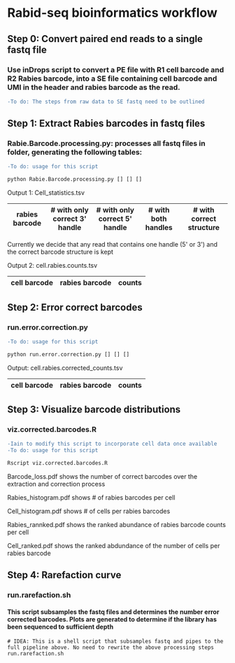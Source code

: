 # Rabid-seq bioinformatics workflow

## Step 0: Convert paired end reads to a single fastq file
### Use inDrops script to convert a PE file with R1 cell barcode and R2 Rabies barcode, into a SE file containing cell barcode and UMI in the header and rabies barcode as the read.

```diff
-To do: The steps from raw data to SE fastq need to be outlined
```

## Step 1: Extract Rabies barcodes in fastq files
### **Rabie.Barcode.processing.py**: processes all fastq files in folder, generating the following tables: 

```diff
-To do: usage for this script
```

```python
python Rabie.Barcode.processing.py [] [] []

```

Output 1: Cell_statistics.tsv

rabies barcode  | # with only correct 3' handle | # with only correct 5' handle | # with both handles | # with correct structure
--------------- | ------------------------------| ------------------------------| --------------------| --------------

Currently we decide that any read that contains one handle (5' or 3') and the correct barcode structure is kept

Output 2: cell.rabies.counts.tsv

cell barcode  | rabies barcode  | counts
------------- | ----------------| -----

## Step 2: Error correct barcodes
### **run.error.correction.py**

```diff
-To do: usage for this script
```

```python
python run.error.correction.py [] [] []

```

Output: cell.rabies.corrected_counts.tsv

cell barcode  | rabies barcode  | counts
------------- | ----------------| -----

## Step 3: Visualize barcode distributions
### **viz.corrected.barcodes.R**

```diff
-Iain to modify this script to incorporate cell data once available
-To do: usage for this script
```

```R
Rscript viz.corrected.barcodes.R 

```

Barcode_loss.pdf shows the number of correct barcodes over the extraction and correction process

Rabies_histogram.pdf shows # of rabies barcodes per cell

Cell_histogram.pdf shows # of cells per rabies barcodes

Rabies_rannked.pdf shows the ranked abundance of rabies barcode counts per cell

Cell_ranked.pdf shows the ranked abdundance of the number of cells per rabies barcode

## Step 4: Rarefaction curve
### **run.rarefaction.sh**
#### This script subsamples the fastq files and determines the number error corrected barcodes. Plots are generated to determine if the library has been sequenced to sufficient depth

```shell
# IDEA: This is a shell script that subsamples fastq and pipes to the full pipeline above. No need to rewrite the above processing steps
run.rarefaction.sh

```



